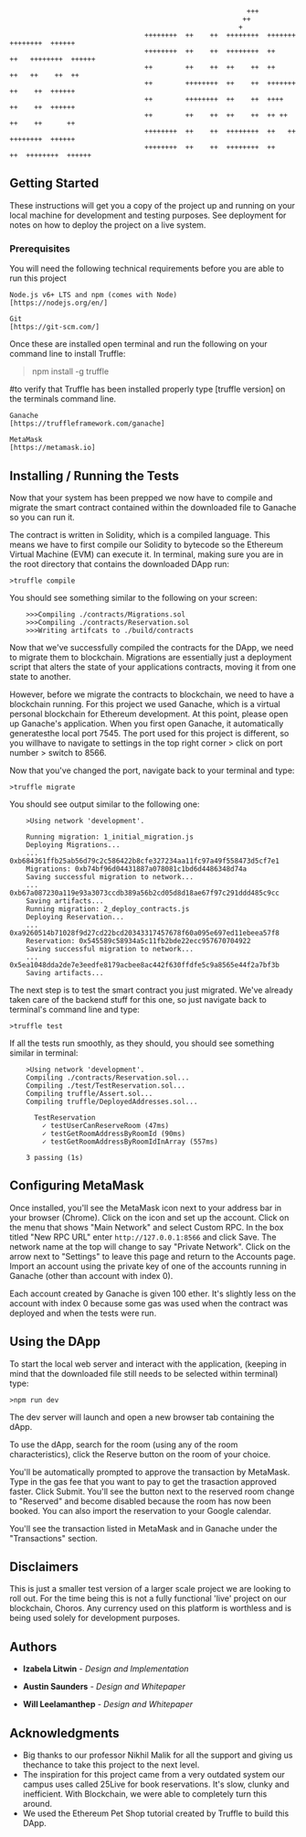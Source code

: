```
                                                          +++    
                                                         ++
                                                        +
                                 ++++++++  ++    ++  ++++++++  +++++++    ++++++++  ++++++
                                 ++++++++  ++    ++  ++++++++  ++    ++   ++++++++  ++++++
                                 ++        ++    ++  ++    ++  ++    ++   ++    ++  ++
                                 ++        ++++++++  ++    ++  +++++++    ++    ++  ++++++
                                 ++        ++++++++  ++    ++  ++++       ++    ++  ++++++
                                 ++        ++    ++  ++    ++  ++ ++      ++    ++      ++
                                 ++++++++  ++    ++  ++++++++  ++   ++    ++++++++  ++++++
                                 ++++++++  ++    ++  ++++++++  ++     ++  ++++++++  ++++++
```


## Getting Started

These instructions will get you a copy of the project up and running on your local machine for development and testing purposes. See deployment for notes on how to deploy the project on a live system.



### Prerequisites

You will need the following technical requirements before you are able to run
this project

```
Node.js v6+ LTS and npm (comes with Node)
[https://nodejs.org/en/]
```
```
Git
[https://git-scm.com/]
```
Once these are installed open terminal and run the following on your command line to install Truffle:
>npm install -g truffle

#to verify that Truffle has been installed properly type [truffle version] on the terminals command line.

```
Ganache
[https://truffleframework.com/ganache]
```
```
MetaMask
[https://metamask.io]
```

## Installing / Running the Tests

Now that your system has been prepped we now have to compile and migrate the smart contract contained within the downloaded file to Ganache so you can run it.


The contract is written in Solidity, which is a compiled language. This means we have to first compile our Solidity to bytecode so the Ethereum Virtual Machine (EVM) can execute it. In terminal, making sure you are in the root directory that contains the downloaded DApp run:

    >truffle compile

You should see something similar to the following on your screen:
```
    >>>Compiling ./contracts/Migrations.sol
    >>>Compiling ./contracts/Reservation.sol
    >>>Writing artifcats to ./build/contracts
```
Now that we've successfully compiled the contracts for the DApp, we need to migrate them to blockchain. Migrations are essentially just a deployment script that alters the state of your applications contracts, moving it from one state to another.

However, before we migrate the contracts to blockchain, we need to have a blockchain running. For this project we used Ganache, which is a virtual personal blockchain for Ethereum development. At this point, please open up Ganache's application. When you first open Ganache, it automatically generatesthe local port 7545. The port used for this project is different, so you willhave to navigate to settings in the top right corner > click on port number > switch to 8566.

Now that you've changed the port, navigate back to your terminal and type:

    >truffle migrate

You should see output similar to the following one:
```
    >Using network 'development'.

    Running migration: 1_initial_migration.js
    Deploying Migrations...
    ... 0xb684361ffb25ab56d79c2c586422b8cfe327234aa11fc97a49f558473d5cf7e1
    Migrations: 0xb74bf96d04431887a078081c1bd6d4486348d74a
    Saving successful migration to network...
    ... 0xb67a087230a119e93a3073ccdb389a56b2cd05d8d18ae67f97c291ddd485c9cc
    Saving artifacts...
    Running migration: 2_deploy_contracts.js
    Deploying Reservation...
    ... 0xa9260514b71028f9d27cd22bcd20343317457678f60a095e697ed11ebeea57f8
    Reservation: 0x545589c58934a5c11fb2bde22ecc957670704922
    Saving successful migration to network...
    ... 0x5ea1048dda2de7e3eedfe8179acbee8ac442f630ffdfe5c9a8565e44f2a7bf3b
    Saving artifacts...

```
The next step is to test the smart contract you just migrated. We've already taken care of the backend stuff for this one, so just navigate back to terminal's command line and type:

    >truffle test

If all the tests run smoothly, as they should, you should see something similar in terminal:

```
    >Using network 'development'.
    Compiling ./contracts/Reservation.sol...
    Compiling ./test/TestReservation.sol...
    Compiling truffle/Assert.sol...
    Compiling truffle/DeployedAddresses.sol...

      TestReservation
        ✓ testUserCanReserveRoom (47ms)
        ✓ testGetRoomAddressByRoomId (90ms)
        ✓ testGetRoomAddressByRoomIdInArray (557ms)

    3 passing (1s)
```

## Configuring MetaMask 

Once installed, you'll see the MetaMask icon next to your address bar in your browser (Chrome). Click on the icon and set up the account. Click on the menu that shows "Main Network" and select Custom RPC. In the box titled "New RPC URL" enter `http://127.0.0.1:8566` and click Save. The network name at the top will change to say "Private Network". Click on the arrow next to "Settings" to leave this page and return to the Accounts page. Import an account using the private key of one of the accounts running in Ganache (other than 
account with index 0).

Each account created by Ganache is given 100 ether. It's slightly less on the account with index 0 because some gas was used when the contract was deployed and when the tests were run.

## Using the DApp

To start the local web server and interact with the application, (keeping in mind that the downloaded file still needs to be selected within terminal) type:

    >npm run dev

The dev server will launch and open a new browser tab containing the dApp. 

To use the dApp, search for the room (using any of the room characteristics), click the Reserve button on the room of your choice.

You'll be automatically prompted to approve the transaction by MetaMask. Type in the gas fee that you want to pay to get the trasaction approved faster. Click Submit. You'll see the button next to the reserved room change to "Reserved" and become disabled because the room has now been booked. You can also import the reservation to your Google calendar. 

You'll see the transaction listed in MetaMask and in Ganache under the "Transactions" section.

## Disclaimers

This is just a smaller test version of a larger scale project we are looking to roll out. For the time being this is not a fully functional 'live' project on our blockchain, Choros. Any currency used on this platform is worthless and is being used solely for development purposes.

## Authors

* **Izabela Litwin** - *Design and Implementation* 

* **Austin Saunders** - *Design and Whitepaper*

* **Will Leelamanthep** - *Design and Whitepaper*

## Acknowledgments

* Big thanks to our professor Nikhil Malik for all the support and giving us thechance to take this project to the next level.
* The inspiration for this project came from a very outdated system our campus uses called 25Live for book reservations. It's slow, clunky and inefficient. With Blockchain, we were able to completely turn this around.
* We used the Ethereum Pet Shop tutorial created by Truffle to build this DApp.
